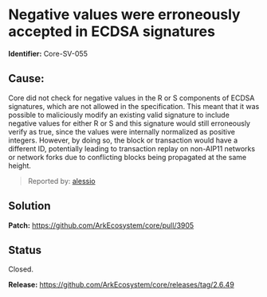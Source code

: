 # Negative values were erroneously accepted in ECDSA signatures
**Identifier:** Core-SV-055
## Cause:
Core did not check for negative values in the R or S components of ECDSA signatures, which are not allowed in the specification. This meant that it was possible to maliciously modify an existing valid signature to include negative values for either R or S and this signature would still erroneously verify as true, since the values were internally normalized as positive integers. However, by doing so, the block or transaction would have a different ID, potentially leading to transaction replay on non-AIP11 networks or network forks due to conflicting blocks being propagated at the same height.
>Reported by: [alessio](https://github.com/alessiodf)
## Solution
**Patch:** https://github.com/ArkEcosystem/core/pull/3905
## Status
Closed.

**Release:** https://github.com/ArkEcosystem/core/releases/tag/2.6.49